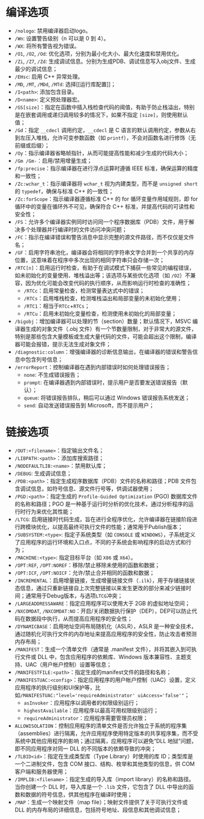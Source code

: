 # 编译选项

- `/nologo`: 禁用编译器启动logo。
- `/Wn`: 设置警告级别（n 可以是 0 到 4）。
- `/WX`: 将所有警告视为错误。
- `/O1`, `/O2`, `/Od`: 优化选项，分别为最小化大小、最大化速度和禁用优化。
- `/Zi`, `/Z7`, `/Zd`: 生成调试信息。分别为生成PDB、调试信息写入obj文件、生成最少的调试信息；
- `/EHsc`: 启用 C++ 异常处理。
- `/MD`, `/MT`, `/MDd`, `/MTd`: 选择[[运行库配置]]；
- `/I<path>`: 添加包含目录。
- `/D<name>`: 定义预处理器宏。
- `/GS[size]`：指定在函数中插入栈检查代码的阈值，有助于防止栈溢出，特别是在嵌套调用或递归调用较多的情况下，如果不指定 `[size]`，则使用默认值；
- `/Gd`：指定 `__cdecl` 调用约定，`__cdecl` 是 C 语言的默认调用约定，参数从右到左压入堆栈，允许可变参数函数（如 `printf`），不会对函数名进行修饰（无前缀或后缀）；
- `/Oy`：指示编译器省略帧指针，从而可能提高性能和减少生成的代码大小；
- `/Gm /Gm-`：启用/禁用增量生成；
- `/fp:precise`：指示编译器在进行浮点运算时遵循 IEEE 标准，确保运算的精度和一致性；
- `/Zc:wchar_t`：指示编译器将 `wchar_t` 视为内建类型，而不是 `unsigned short` 的 `typedef`，确保与标准 C++ 的一致性；
- `/Zc:forScope`：指示编译器遵循标准 C++ 的 for 循环变量作用域规则，即 for 循环中的变量在循环外不可见，确保符合 C++ 标准，并提高代码的可读性和安全性；
- `/FS`：允许多个编译器实例同时访问同一个程序数据库（PDB）文件，用于解决多个处理器并行编译时的文件访问冲突问题；
- `/FC`：指示在编译错误和警告消息中显示完整的源文件路径，而不仅仅是文件名；
- `/GF`：启用字符串池化，编译器会将相同的字符串文字合并到一个共享的内存位置，这意味着在程序中多次出现的相同字符串只会存储一次；
- `/RTC[n]`：启用运行时检查，有助于在调试模式下捕获一些常见的编程错误，如未初始化的变量使用、堆栈溢出等；该选项与某些优化选项（如 `/O2`）不兼容，因为优化可能会改变代码的执行顺序，从而影响运行时检查的准确性；
	- `/RTCc`：启用常量检查，检测常量表达式中的错误；
	- `/RTCs`：启用堆栈检查，检测堆栈溢出和局部变量的未初始化使用；
	- `/RTC1`：相当于`RTCc`+`RTCs`；
	- `/RTCu`：启用未初始化变量检查，检测使用未初始化的局部变量；
- `/bigobj`：增加编译器可以处理的节（section）数量；默认情况下，MSVC 编译器生成的对象文件（.obj 文件）有一个节数量限制，对于非常大的源文件，特别是那些包含大量模板或生成大量代码的文件，可能会超出这个限制，编译器可能会报错，提示无法生成对象文件；
- `/diagnostic:column`：增强编译器的诊断信息输出，在编译器的错误和警告信息中包含列号信息；
- `/errorReport`：控制编译器在遇到内部错误时如何处理错误报告；
	- `none`: 不生成错误报告；
	- `prompt`: 在编译器遇到内部错误时，提示用户是否要发送错误报告（默认）；
	- `queue`: 将错误报告排队，稍后可以通过 Windows 错误报告系统发送；
	- `send`: 自动发送错误报告到 Microsoft，而不提示用户；
# 链接选项

- `/OUT:<filename>`：指定输出文件名；
- `/LIBPATH:<path>`：添加库搜索路径；
- `/NODEFAULTLIB:<name>`：禁用默认库；
- `/DEBUG`: 生成调试信息；
- `/PDB:<path>`：指定生成程序数据库（PDB）文件的名称和路径；PDB 文件包含调试信息，如符号信息、源文件行号等，供调试器使用；
- `/PGD:<path>`：指定生成的 `Profile-Guided Optimization` (PGO) 数据库文件的名称和路径；PGO 是一种基于运行时分析的优化技术，通过分析程序的运行时行为来优化其性能；
- `/LTCG`: 启用链接时代码生成，旨在进行全程序优化，允许编译器在链接阶段进行跨模块优化，以提高最终可执行文件的性能；通常用于Publish版本；
- `/SUBSYSTEM:<type>`: 指定子系统类型（如 `CONSOLE` 或 `WINDOWS`），子系统定义了应用程序的运行环境和入口点，不同的子系统会影响程序的启动方式和行为；
- `/MACHINE:<type>`: 指定目标平台（如 `X86` 或 `X64`）。
- `/OPT:REF`, `/OPT:NOREF`：移除/禁止移除未使用的函数和数据；
- `/OPT:ICF`, `/OPT:NOICF`：允许/禁止合并相同的函数和数据；
- `/INCREMENTAL`：启用增量链接，生成增量链接文件（`.ilk`），用于存储链接状态信息，通过只重新链接自上次完整链接以来发生更改的部分来减少链接时间；通常用于Debug版本，与选项`LTCG`冲突；
- `/LARGEADDRESSAWARE`：指定应用程序可以使用大于 2GB 的虚拟地址空间；
- `/NXCOMDAT`, `/NXCOMDAT:NO`：开启/关闭数据执行保护（DEP），DEP可以防止代码在数据段中执行，从而提高应用程序的安全性；
- `/DYNAMICBASE`：启用地址空间布局随机化（ASLR），ASLR 是一种安全技术，通过随机化可执行文件的内存地址来提高应用程序的安全性，防止攻击者预测内存布局；
- `/MANIFEST`：生成一个清单文件（通常是 .manifest 文件），并将其嵌入到可执行文件或 DLL 中，包含应用程序的依赖库、Windows 版本兼容性、主题支持、UAC（用户帐户控制）设置等信息；
- `/MANIFESTFILE:<path>`：指定生成的manifest文件的路径和名称；
- `/MANIFESTUAC:<config>`：指定应用程序的用户帐户控制（UAC）设置，定义应用程序的执行级别和UI保护等，比如`/MANIFESTUAC:"level='requireAdministrator' uiAccess='false'"`；
	- `asInvoker`：应用程序以调用者的权限级别运行；
	- `highestAvailable`：应用程序以最高可用权限级别运行；
	- `requireAdministrator`：应用程序需要管理员权限；
- `ALLOWISOLATION`：控制应用程序的清单文件是否允许独立于系统的程序集（assemblies）进行隔离，允许应用程序使用特定版本的共享程序集，而不受系统中其他应用程序的影响；通过隔离，应用程序可以避免“DLL 地狱”问题，即不同应用程序对同一 DLL 的不同版本的依赖导致的冲突；
- `/TLBID<id>`：指定在生成类型库（Type Library）时使用的库 ID；类型库是一个二进制文件，包含 COM 接口、结构、枚举和其他类型的信息，供 COM 客户端和服务器使用；
- `/IMPLIB:<filename>`：指定生成的导入库（import library）的名称和路径。当你创建一个 DLL 时，导入库是一个 `.lib` 文件，它包含了 DLL 中导出的函数和数据的符号信息，供其他程序在编译时使用；
- `/MAP`：生成一个映射文件（map file）；映射文件提供了关于可执行文件或 DLL 的内存布局的详细信息，包括符号地址、段信息和其他调试信息；
